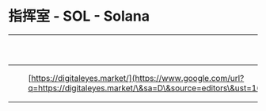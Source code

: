 # 指挥室 - SOL - Solana

| <p><br></p> |   |                                                                                                                                                                       |              |
| ----------- | - | --------------------------------------------------------------------------------------------------------------------------------------------------------------------- | ------------ |
|             |   | [https://digitaleyes.market/](https://www.google.com/url?q=https://digitaleyes.market/\&sa=D\&source=editors\&ust=1631629342876000\&usg=AOvVaw3UpXl3t0BFcGD1kltQXbU9) | Solana NFT打新 |

